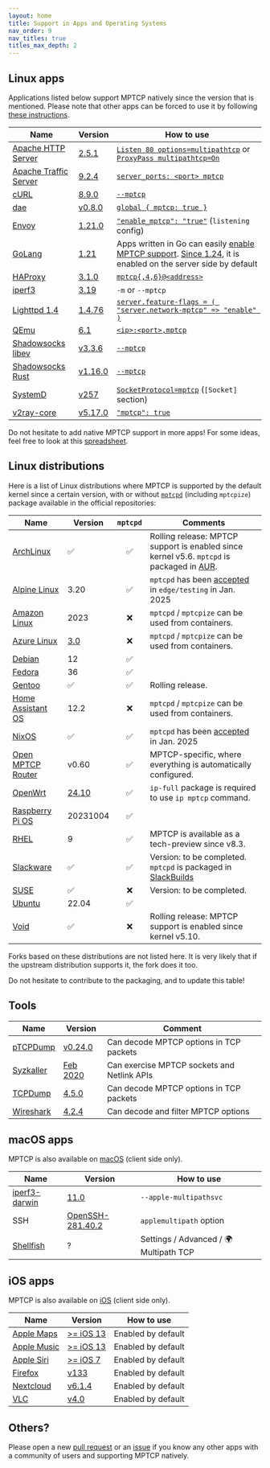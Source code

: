 ```yaml
---
layout: home
title: Support in Apps and Operating Systems
nav_order: 9
nav_titles: true
titles_max_depth: 2
---
```


## Linux apps

Applications listed below support MPTCP natively since the version that is
mentioned. Please note that other apps can be forced to use it by following
[these instructions](setup.html#force-applications-to-use-mptcp).

| Name | Version | How to use |
| --- | --- | --- |
| [Apache HTTP Server](https://httpd.apache.org) | [2.5.1](https://svn.apache.org/viewvc?view=revision&revision=1920586) | [`Listen 80 options=multipathtcp`](https://github.com/apache/httpd/pull/476/commits/0d56d533f4af) or [`ProxyPass multipathtcp=On`](https://github.com/apache/httpd/pull/476/commits/dfa6aec0dc74) |
| [Apache Traffic Server](https://trafficserver.apache.org/) | [9.2.4](https://github.com/apache/trafficserver/pull/10701) | [`server_ports: <port> mptcp`](https://docs.trafficserver.apache.org/en/latest/admin-guide/files/records.yaml.en.html) |
| [cURL](https://curl.se/) | [8.9.0](https://github.com/curl/curl/pull/13278) | [`--mptcp`](https://curl.se/docs/manpage.html) |
| [dae](https://github.com/daeuniverse/dae) | [v0.8.0](https://github.com/daeuniverse/dae/pull/601) | [`global { mptcp: true }`](https://github.com/daeuniverse/dae/blob/main/example.dae) |
| [Envoy](https://www.envoyproxy.io/) | [1.21.0](https://github.com/envoyproxy/envoy/pull/18780) | [`"enable_mptcp": "true"`](https://www.envoyproxy.io/docs/envoy/v1.21.6/api-v3/config/listener/v3/listener.proto#envoy-v3-api-field-config-listener-v3-listener-enable-mptcp) (`listening` config) |
| [GoLang](https://go.dev) | [1.21](https://github.com/golang/go/issues/56539) | Apps written in Go can easily [enable MPTCP support](implementation.html). [Since 1.24](https://go-review.googlesource.com/c/go/+/607715), it is enabled on the server side by default |
| [HAProxy](https://www.haproxy.org) | [3.1.0](https://git.haproxy.org/?p=haproxy.git;a=commit;h=20efb856e) | [`mptcp{,4,6}@<address>`](https://github.com/haproxy/haproxy/blob/master/examples/mptcp.cfg) |
| [iperf3](https://software.es.net/iperf/) | [3.19](https://github.com/esnet/iperf/pull/1661) | `-m` or `--mptcp` |
| [Lighttpd 1.4](https://www.lighttpd.net/) | [1.4.76](https://github.com/lighttpd/lighttpd1.4/pull/132) | [`server.feature-flags = ( "server.network-mptcp" => "enable" )`](https://redmine.lighttpd.net/projects/lighttpd/wiki/Server_feature-flagsDetails) |
| [QEmu](https://www.qemu.org/) | [6.1](https://lore.kernel.org/qemu-devel/20210421112834.107651-1-dgilbert@redhat.com/) | [`<ip>:<port>,mptcp`](https://www.qemu.org/docs/master/interop/qemu-qmp-ref.html#qapidoc-48) |
| [Shadowsocks libev](https://github.com/shadowsocks/shadowsocks-libev) | [v3.3.6](https://github.com/shadowsocks/shadowsocks-libev/pull/2902) | [`--mptcp`](https://github.com/shadowsocks/shadowsocks-libev) |
| [Shadowsocks Rust](https://github.com/shadowsocks/shadowsocks-rust) | [v1.16.0](https://github.com/shadowsocks/shadowsocks-rust/pull/1157) | [`--mptcp`](https://github.com/shadowsocks/shadowsocks-rust) |
| [SystemD](https://systemd.io/) | [v257](https://github.com/systemd/systemd/pull/32958) | [`SocketProtocol=mptcp`](https://www.freedesktop.org/software/systemd/man/latest/systemd.socket.html) (`[Socket]` section) |
| [v2ray-core](https://github.com/v2fly/v2ray-core) | [v5.17.0](https://github.com/v2fly/v2ray-core/pull/3109) | [`"mptcp": true`](https://www.v2fly.org/en_US/config/transport.html#sockoptobject) |

Do not hesitate to add native MPTCP support in more apps! For some ideas, feel
free to look at this [spreadsheet](https://docs.google.com/spreadsheets/d/1F2-v4Dhdn0rMyJZ3m5chyNiwg7oj0rpSR11GEykatJw/edit#gid=0).

## Linux distributions

Here is a list of Linux distributions where MPTCP is supported by the default
kernel since a certain version, with or without
[`mptcpd`](https://github.com/multipath-tcp/mptcpd) (including `mptcpize`)
package available in the official repositories:

| Name | Version | `mptcpd` | Comments |
| --- | --- | :---: | --- |
| [ArchLinux](https://archlinux.org) | ✅ | ✅ | Rolling release: MPTCP support is enabled since kernel v5.6. `mptcpd` is packaged in [AUR](https://aur.archlinux.org/packages/mptcpd). |
| [Alpine Linux](https://alpinelinux.org) | 3.20 | ✅ | `mptcpd` has been [accepted](https://gitlab.alpinelinux.org/alpine/aports/-/merge_requests/75529) in `edge/testing` in Jan. 2025 |
| [Amazon Linux](https://aws.amazon.com/linux/amazon-linux-2023/) | 2023 | ❌ | `mptcpd` / `mptcpize` can be used from containers.  |
| [Azure Linux](https://github.com/microsoft/AzureLinux) | [3.0](https://github.com/microsoft/azurelinux/pull/10014) | ❌ | `mptcpd` / `mptcpize` can be used from containers. |
| [Debian](https://www.debian.org) | 12 | ✅ | |
| [Fedora](https://fedoraproject.org) | 36 | ✅ | |
| [Gentoo](https://www.gentoo.org) | ✅ | ✅ | Rolling release. |
| [Home Assistant OS](https://www.home-assistant.io) | 12.2 | ❌ | `mptcpd` / `mptcpize` can be used from containers. |
| [NixOS](https://nixos.org) | ✅ | ✅ | `mptcpd` has been [accepted](https://github.com/NixOS/nixpkgs/pull/355928) in Jan. 2025 |
| [Open MPTCP Router](https://www.openmptcprouter.com) | v0.60 | ✅ | MPTCP-specific, where everything is automatically configured. |
| [OpenWrt](https://openwrt.org) | [24.10](https://github.com/openwrt/openwrt/pull/16786) | ✅ | `ip-full` package is required to use `ip mptcp` command. |
| [Raspberry Pi OS](https://www.raspberrypi.com/software/) | 20231004 | ✅ | |
| [RHEL](https://www.redhat.com/en/technologies/linux-platforms/enterprise-linux) | 9 | ✅ | MPTCP is available as a tech-preview since v8.3. |
| [Slackware](http://www.slackware.com/) | ✅ | ✅ | Version: to be completed. `mptcpd` is packaged in [SlackBuilds](https://slackbuilds.org/repository/15.0/network/mptcpd/) |
| [SUSE](https://www.suse.com) | ✅ | ❌ | Version: to be completed. |
| [Ubuntu](https://ubuntu.com) | 22.04 | ✅ | |
| [Void](https://voidlinux.org) | ✅ | ❌ | Rolling release: MPTCP support is enabled since kernel v5.10. |

Forks based on these distributions are not listed here. It is very likely that
if the upstream distribution supports it, the fork does it too.

Do not hesitate to contribute to the packaging, and to update this table!

## Tools

| Name | Version | Comment |
| --- | --- | --- |
| [pTCPDump](https://github.com/mozillazg/ptcpdump) | [v0.24.0](https://github.com/mozillazg/ptcpdump/pull/152) | Can decode MPTCP options in TCP packets |
| [Syzkaller](https://github.com/google/syzkaller) | [Feb 2020](https://github.com/google/syzkaller/pull/1579) | Can exercise MPTCP sockets and Netlink APIs |
| [TCPDump](https://www.tcpdump.org/) | [4.5.0](https://github.com/the-tcpdump-group/tcpdump/commit/578dd316f3) | Can decode MPTCP options in TCP packets |
| [Wireshark](https://www.wireshark.org/) | [4.2.4](https://github.com/wireshark/wireshark/commit/3bc42dbf8e) | Can decode and filter MPTCP options |

## macOS apps

MPTCP is also available on [macOS](macOS.html) (client side only).

| Name | Version | How to use |
| --- | --- | --- |
| [iperf3-darwin](https://software.es.net/iperf/) | [11.0](https://developer.apple.com/documentation/foundation/nsurlsessionmultipathservicetype?language=objc) | `--apple-multipathsvc` |
| SSH | [OpenSSH-281.40.2](https://github.com/apple-oss-distributions/OpenSSH) | `applemultipath` option |
| [Shellfish](https://secureshellfish.app) | ? | Settings / Advanced / 🌍 Multipath TCP |

## iOS apps

MPTCP is also available on [iOS](macOS.html) (client side only).

| Name | Version | How to use |
| --- | --- | --- |
| [Apple Maps](https://www.apple.com/maps/) | [>= iOS 13](https://www.tessares.net/apple-pushes-multipath-tcp-further/) | Enabled by default |
| [Apple Music](https://www.apple.com/music/) | [>= iOS 13](https://www.tessares.net/apple-pushes-multipath-tcp-further/) | Enabled by default |
| [Apple Siri](https://www.apple.com/siri/) | [>= iOS 7](https://www.tessares.net/apples-mptcp-story-so-far/) | Enabled by default |
| [Firefox](https://www.mozilla.org/en-US/firefox/browsers/mobile/ios/) | [v133](https://github.com/mozilla-mobile/firefox-ios/pull/21480) | Enabled by default |
| [Nextcloud](https://nextcloud.com) | [v6.1.4](https://github.com/nextcloud/NextcloudKit/pull/85) | Enabled by default |
| [VLC](https://www.videolan.org/vlc/) | [v4.0](https://code.videolan.org/videolan/vlc-ios/-/commit/210c88b3e4e0dac0e4f2d18b3e3dfbe664693658) | Enabled by default |

## Others?

Please open a new [pull request](https://github.com/multipath-tcp/mptcp.dev/pulls)
or an [issue](https://github.com/multipath-tcp/mptcp.dev/issues) if you know any
other apps with a community of users and supporting MPTCP natively.
